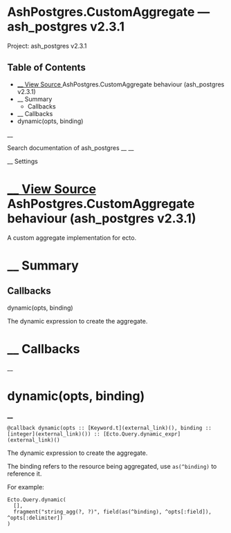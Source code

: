 # AshPostgres.CustomAggregate — ash_postgres v2.3.1

Project: ash_postgres v2.3.1

## Table of Contents

- [ __ View Source ](external_link) AshPostgres.CustomAggregate behaviour (ash_postgres v2.3.1)
- __ Summary
  - Callbacks
- __ Callbacks
- dynamic(opts, binding)

__

Search documentation of ash_postgres __ __

__ Settings

#  [ __ View Source ](external_link) AshPostgres.CustomAggregate behaviour (ash_postgres v2.3.1)

A custom aggregate implementation for ecto.

#  __ Summary

##  Callbacks

dynamic(opts, binding)

The dynamic expression to create the aggregate.

#  __ Callbacks

__

# dynamic(opts, binding)

[ __](external_link)
    
    
    @callback dynamic(opts :: [Keyword.t](external_link)(), binding :: [integer](external_link)()) :: [Ecto.Query.dynamic_expr](external_link)()

The dynamic expression to create the aggregate.

The binding refers to the resource being aggregated, use `as(^binding)` to reference it.

For example:
    
    
    Ecto.Query.dynamic(
      [],
      fragment("string_agg(?, ?)", field(as(^binding), ^opts[:field]), ^opts[:delimiter])
    )
